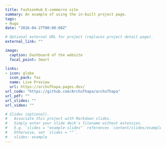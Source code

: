 ```yaml
---
title: FashionHub E-commerce site
summary: An example of using the in-built project page.
tags:
- Hugo 
date: "2016-04-27T00:00:00Z"

# Optional external URL for project (replaces project detail page).
external_link: ""

image:
  caption: Dashboard of the website
  focal_point: Smart

links:
- icon: globe 
  icon_pack: fas
  name: Live Preview
  url: https://archuThapa.pages.dev/
url_code: "https://github.com/ArchuThapa/archuThapa"
url_pdf: ""
url_slides: ""
url_video: ""

# Slides (optional).
#   Associate this project with Markdown slides.
#   Simply enter your slide deck's filename without extension.
#   E.g. `slides = "example-slides"` references `content/slides/example-slides.md`.
#   Otherwise, set `slides = ""`.
#   slides: example
---
```

